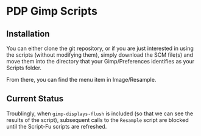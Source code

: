 # PDP Gimp Scripts #

## Installation ##

You can either clone the git repository, or if you are just interested in using the scripts (without modifying them), simply download the SCM file(s) and move them into the directory that your Gimp/Preferences identifies as your Scripts folder.

From there, you can find the menu item in Image/Resample.

## Current Status ##

Troublingly, when `gimp-displays-flush` is included (so that we can see the results of the script), subsequent calls to the `Resample` script are blocked until the Script-Fu scripts are refreshed.